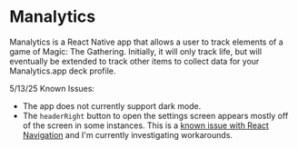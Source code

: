 # Manalytics

Manalytics is a React Native app that allows a user to track elements of a game of Magic: The Gathering. Initially, it will only track life, but will eventually be extended to track other items to collect data for your Manalytics.app deck profile.

5/13/25 Known Issues:

- The app does not currently support dark mode.
- The `headerRight` button to open the settings screen appears mostly off of the screen in some instances. This is a [known issue with React Navigation](https://github.com/react-navigation/react-navigation/issues/8657) and I'm currently investigating workarounds.

